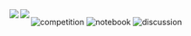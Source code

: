 <a href="https://github.com//tua2542/github-readme-stats">
  <img align="left" src="https://github-readme-stats.vercel.app/api?username=tua2542&count_private=true&show_icons=true&theme=dracula" />
</a>
<a href="https://github.com//tua2542/github-readme-stats">
  <img align="left" src="https://github-readme-stats.vercel.app/api/top-langs/?username=tua2542&theme=dracula" />
</a>

![competition](https://road-to-kaggle-grandmaster.vercel.app/api/badges/sot2542/competition)
![notebook](https://road-to-kaggle-grandmaster.vercel.app/api/badges/sot2542/notebook)
![discussion](https://road-to-kaggle-grandmaster.vercel.app/api/badges/sot2542/discussion)
